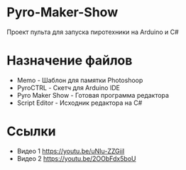 # Pyro-Maker-Show
Проект пульта для запуска пиротехники на Arduino и C#

# Назначение файлов

* Memo - Шаблон для памятки Photoshoop
* PyroCTRL - Скетч для Arduino IDE
* Pyro Maker Show - Готовая программа редактора
* Script Editor - Исходник редактора на C#

# Ссылки

* Видео 1 https://youtu.be/uNIu-ZZGiiI
* Видео 2 https://youtu.be/2OObFdx5boU
